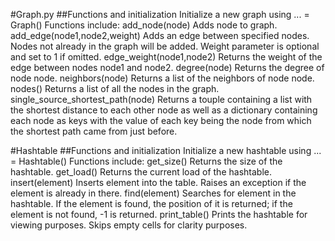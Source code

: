 


#Graph.py
##Functions and initialization
Initialize a new graph using ... = Graph()
Functions include:
    add_node(node)
        Adds node to graph.
    add_edge(node1,node2,weight)
        Adds an edge between specified nodes. Nodes not already in the graph will be added. Weight parameter is optional and set to 1 if omitted.
    edge_weight(node1,node2)
        Returns the weight of the edge between nodes node1 and node2.
    degree(node)
        Returns the degree of node node.
    neighbors(node)
        Returns a list of the neighbors of node node.
    nodes()
        Returns a list of all the nodes in the graph.
    single_source_shortest_path(node)
        Returns a touple containing a list with the shortest distance to each other node as well as a dictionary containing each node as keys with the value of each key being the node from which the shortest path came from just before.
    

#Hashtable
##Functions and initialization
Initialize a new hashtable using ... = Hashtable()
Functions include:
    get_size()
        Returns the size of the hashtable.
    get_load()
        Returns the current load of the hashtable.
    insert(element)
        Inserts element into the table. Raises an exception if the element is already in there.
    find(element)
        Searches for element in the hashtable. If the element is found, the position of it is returned; if the element is not found, -1 is returned.
    print_table()
        Prints the hashtable for viewing purposes. Skips empty cells for clarity purposes.
